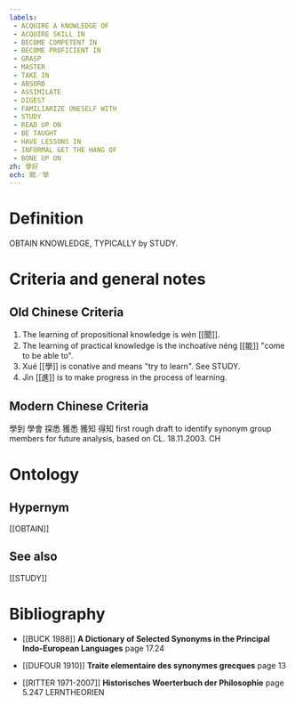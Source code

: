 ```yaml
---
labels: 
 - ACQUIRE A KNOWLEDGE OF
 - ACQUIRE SKILL IN
 - BECOME COMPETENT IN
 - BECOME PROFICIENT IN
 - GRASP
 - MASTER
 - TAKE IN
 - ABSORB
 - ASSIMILATE
 - DIGEST
 - FAMILIARIZE ONESELF WITH
 - STUDY
 - READ UP ON
 - BE TAUGHT
 - HAVE LESSONS IN
 - INFORMAL GET THE HANG OF
 - BONE UP ON
zh: 學好
och: 聞／學
---
```


# Definition
OBTAIN KNOWLEDGE, TYPICALLY by STUDY.
# Criteria and general notes
## Old Chinese Criteria
1. The learning of propositional knowledge is wén [[聞]].
2. The learning of practical knowledge is the inchoative néng [[能]] "come to be able to".
3. Xué [[學]] is conative and means "try to learn". See STUDY.
4. Jìn [[進]] is to make progress in the process of learning.
## Modern Chinese Criteria
學到
學會
探悉
獲悉
獲知
得知
first rough draft to identify synonym group members for future analysis, based on CL. 18.11.2003. CH
# Ontology

## Hypernym
[[OBTAIN]]
## See also
[[STUDY]]
# Bibliography
- [[BUCK 1988]]
**A Dictionary of Selected Synonyms in the Principal Indo-European Languages** page 17.24

- [[DUFOUR 1910]]
**Traite elementaire des synonymes grecques** page 13

- [[RITTER 1971-2007]]
**Historisches Woerterbuch der Philosophie** page 5.247
LERNTHEORIEN